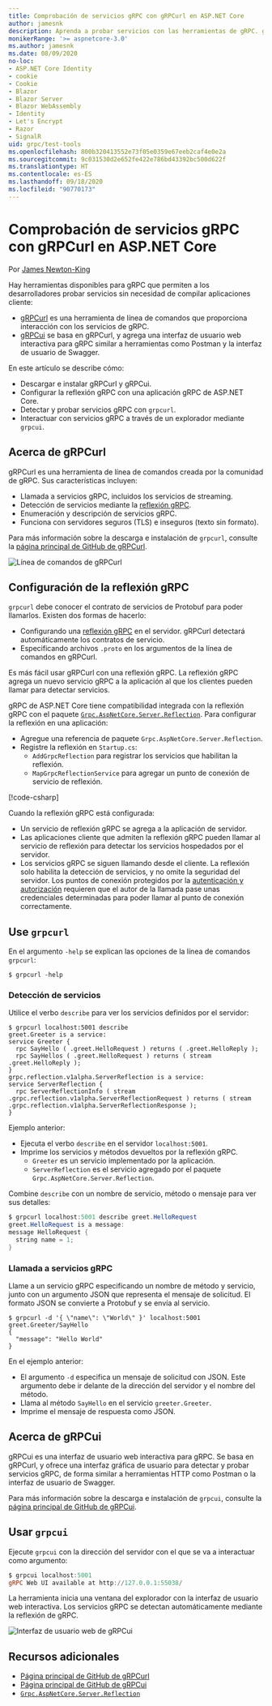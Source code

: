 ```yaml
---
title: Comprobación de servicios gRPC con gRPCurl en ASP.NET Core
author: jamesnk
description: Aprenda a probar servicios con las herramientas de gRPC. gRPCurl una herramienta de línea de comandos para interactuar con los servicios de gRPC. gRPCui es una interfaz de usuario web interactiva.
monikerRange: '>= aspnetcore-3.0'
ms.author: jamesnk
ms.date: 08/09/2020
no-loc:
- ASP.NET Core Identity
- cookie
- Cookie
- Blazor
- Blazor Server
- Blazor WebAssembly
- Identity
- Let's Encrypt
- Razor
- SignalR
uid: grpc/test-tools
ms.openlocfilehash: 800b320413552e73f05e0359e67eeb2caf4e0e2a
ms.sourcegitcommit: 9c031530d2e652fe422e786bd43392bc500d622f
ms.translationtype: HT
ms.contentlocale: es-ES
ms.lasthandoff: 09/18/2020
ms.locfileid: "90770173"
---
```

# <a name="test-grpc-services-with-grpcurl-in-aspnet-core"></a>Comprobación de servicios gRPC con gRPCurl en ASP.NET Core

Por [James Newton-King](https://twitter.com/jamesnk)

Hay herramientas disponibles para gRPC que permiten a los desarrolladores probar servicios sin necesidad de compilar aplicaciones cliente:

* [gRPCurl](https://github.com/fullstorydev/grpcurl) es una herramienta de línea de comandos que proporciona interacción con los servicios de gRPC.
* [gRPCui](https://github.com/fullstorydev/grpcui) se basa en gRPCurl, y agrega una interfaz de usuario web interactiva para gRPC similar a herramientas como Postman y la interfaz de usuario de Swagger.

En este artículo se describe cómo:

* Descargar e instalar gRPCurl y gRPCui.
* Configurar la reflexión gRPC con una aplicación gRPC de ASP.NET Core.
* Detectar y probar servicios gRPC con `grpcurl`.
* Interactuar con servicios gRPC a través de un explorador mediante `grpcui`.

## <a name="about-grpcurl"></a>Acerca de gRPCurl

gRPCurl es una herramienta de línea de comandos creada por la comunidad de gRPC. Sus características incluyen:

* Llamada a servicios gRPC, incluidos los servicios de streaming.
* Detección de servicios mediante la [reflexión gRPC](https://github.com/grpc/grpc/blob/master/doc/server-reflection.md).
* Enumeración y descripción de servicios gRPC.
* Funciona con servidores seguros (TLS) e inseguros (texto sin formato).

Para más información sobre la descarga e instalación de `grpcurl`, consulte la [página principal de GitHub de gRPCurl](https://github.com/fullstorydev/grpcurl#installation).

![Línea de comandos de gRPCurl](~/grpc/test-tools/static/grpcurl.png)

## <a name="set-up-grpc-reflection"></a>Configuración de la reflexión gRPC

`grpcurl` debe conocer el contrato de servicios de Protobuf para poder llamarlos. Existen dos formas de hacerlo:

* Configurando una [reflexión gRPC](https://github.com/grpc/grpc/blob/master/doc/server-reflection.md) en el servidor. gRPCurl detectará automáticamente los contratos de servicio.
* Especificando archivos `.proto` en los argumentos de la línea de comandos en gRPCurl.

Es más fácil usar gRPCurl con una reflexión gRPC. La reflexión gRPC agrega un nuevo servicio gRPC a la aplicación al que los clientes pueden llamar para detectar servicios.

gRPC de ASP.NET Core tiene compatibilidad integrada con la reflexión gRPC con el paquete [`Grpc.AspNetCore.Server.Reflection`](https://www.nuget.org/packages/Grpc.AspNetCore.Server.Reflection). Para configurar la reflexión en una aplicación:

* Agregue una referencia de paquete `Grpc.AspNetCore.Server.Reflection`.
* Registre la reflexión en `Startup.cs`:
  * `AddGrpcReflection` para registrar los servicios que habilitan la reflexión.
  * `MapGrpcReflectionService` para agregar un punto de conexión de servicio de reflexión.

[!code-csharp[](~/grpc/test-tools/Startup.cs?name=snippet_1&highlight=4,15-18)]

Cuando la reflexión gRPC está configurada:

* Un servicio de reflexión gRPC se agrega a la aplicación de servidor.
* Las aplicaciones cliente que admiten la reflexión gRPC pueden llamar al servicio de reflexión para detectar los servicios hospedados por el servidor.
* Los servicios gRPC se siguen llamando desde el cliente. La reflexión solo habilita la detección de servicios, y no omite la seguridad del servidor. Los puntos de conexión protegidos por la [autenticación y autorización](xref:grpc/authn-and-authz) requieren que el autor de la llamada pase unas credenciales determinadas para poder llamar al punto de conexión correctamente.

## <a name="use-grpcurl"></a>Use `grpcurl`

En el argumento `-help` se explican las opciones de la línea de comandos `grpcurl`:

```console
$ grpcurl -help
```

### <a name="discover-services"></a>Detección de servicios

Utilice el verbo `describe` para ver los servicios definidos por el servidor:

```console
$ grpcurl localhost:5001 describe
greet.Greeter is a service:
service Greeter {
  rpc SayHello ( .greet.HelloRequest ) returns ( .greet.HelloReply );
  rpc SayHellos ( .greet.HelloRequest ) returns ( stream .greet.HelloReply );
}
grpc.reflection.v1alpha.ServerReflection is a service:
service ServerReflection {
  rpc ServerReflectionInfo ( stream .grpc.reflection.v1alpha.ServerReflectionRequest ) returns ( stream .grpc.reflection.v1alpha.ServerReflectionResponse );
}
```

Ejemplo anterior:

* Ejecuta el verbo `describe` en el servidor `localhost:5001`.
* Imprime los servicios y métodos devueltos por la reflexión gRPC.
  * `Greeter` es un servicio implementado por la aplicación.
  * `ServerReflection` es el servicio agregado por el paquete `Grpc.AspNetCore.Server.Reflection`.

Combine `describe` con un nombre de servicio, método o mensaje para ver sus detalles:

```powershell
$ grpcurl localhost:5001 describe greet.HelloRequest
greet.HelloRequest is a message:
message HelloRequest {
  string name = 1;
}
```

### <a name="call-grpc-services"></a>Llamada a servicios gRPC

Llame a un servicio gRPC especificando un nombre de método y servicio, junto con un argumento JSON que representa el mensaje de solicitud. El formato JSON se convierte a Protobuf y se envía al servicio.

```console
$ grpcurl -d '{ \"name\": \"World\" }' localhost:5001 greet.Greeter/SayHello
{
  "message": "Hello World"
}
```

En el ejemplo anterior:

* El argumento `-d` especifica un mensaje de solicitud con JSON. Este argumento debe ir delante de la dirección del servidor y el nombre del método.
* Llama al método `SayHello` en el servicio `greeter.Greeter`.
* Imprime el mensaje de respuesta como JSON.

## <a name="about-grpcui"></a>Acerca de gRPCui

gRPCui es una interfaz de usuario web interactiva para gRPC. Se basa en gRPCurl, y ofrece una interfaz gráfica de usuario para detectar y probar servicios gRPC, de forma similar a herramientas HTTP como Postman o la interfaz de usuario de Swagger.

Para más información sobre la descarga e instalación de `grpcui`, consulte la [página principal de GitHub de gRPCui](https://github.com/fullstorydev/grpcui#installation).

## <a name="using-grpcui"></a>Usar `grpcui`

Ejecute `grpcui` con la dirección del servidor con el que se va a interactuar como argumento:

```powershell
$ grpcui localhost:5001
gRPC Web UI available at http://127.0.0.1:55038/
```

La herramienta inicia una ventana del explorador con la interfaz de usuario web interactiva. Los servicios gRPC se detectan automáticamente mediante la reflexión de gRPC.

![Interfaz de usuario web de gRPCui](~/grpc/test-tools/static/grpcui.png)

## <a name="additional-resources"></a>Recursos adicionales

* [Página principal de GitHub de gRPCurl](https://github.com/fullstorydev/grpcurl)
* [Página principal de GitHub de gRPCui](https://github.com/fullstorydev/grpcui)
* [`Grpc.AspNetCore.Server.Reflection`](https://www.nuget.org/packages/Grpc.AspNetCore.Server.Reflection)
